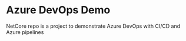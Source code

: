 # Azure DevOps Demo 
NetCore repo is a project to demonstrate Azure DevOps with CI/CD and Azure pipelines

